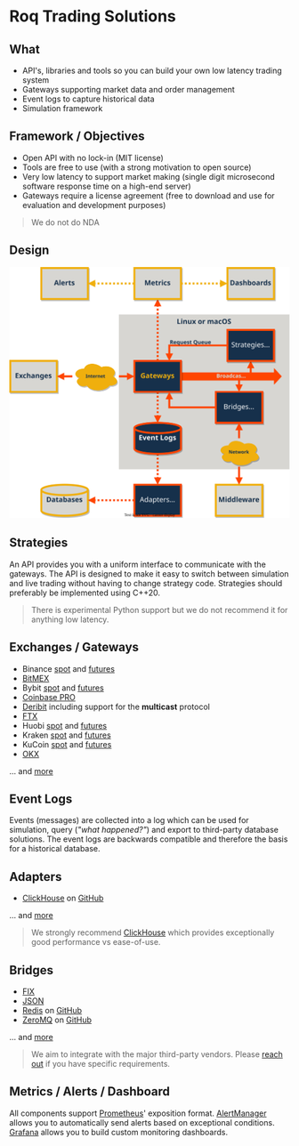 # Roq Trading Solutions


## What

* API's, libraries and tools so you can build your own low latency trading system
* Gateways supporting market data and order management
* Event logs to capture historical data
* Simulation framework


## Framework / Objectives

* Open API with no lock-in (MIT license)
* Tools are free to use (with a strong motivation to open source)
* Very low latency to support market making (single digit microsecond software response time on a high-end server)
* Gateways require a license agreement (free to download and use for evaluation and development purposes)

> We do not do NDA


## Design

![Design](/profile/architecture_reference.svg)


## Strategies

An API provides you with a uniform interface to communicate with the gateways.
The API is designed to make it easy to switch between simulation and live trading
without having to change strategy code.
Strategies should preferably be implemented using C++20.

> There is experimental Python support but we do not recommend it for anything
> low latency.


## Exchanges / Gateways

* Binance [spot](https://roq-trading.com/docs/reference/gateways/roq-binance/) and [futures](https://roq-trading.com/docs/reference/gateways/roq-binance-futures/)
* [BitMEX](https://roq-trading.com/docs/reference/gateways/roq-bitmex/)
* Bybit [spot](https://roq-trading.com/docs/reference/gateways/roq-bybit/) and [futures](https://roq-trading.com/docs/reference/gateways/roq-bybit-futures/)
* [Coinbase PRO](https://roq-trading.com/docs/reference/gateways/roq-coinbase-pro/)
* [Deribit](https://roq-trading.com/docs/reference/gateways/roq-deribit/) including support for the **multicast** protocol
* [FTX](https://roq-trading.com/docs/reference/gateways/roq-ftx/)
* Huobi [spot](https://roq-trading.com/docs/reference/gateways/roq-huobi/) and [futures](https://roq-trading.com/docs/reference/gateways/roq-huobi-futures/)
* Kraken [spot](https://roq-trading.com/docs/reference/gateways/roq-kraken/) and [futures](https://roq-trading.com/docs/reference/gateways/roq-kraken-futures/)
* KuCoin [spot](https://roq-trading.com/docs/reference/gateways/roq-kucoin/) and [futures](https://roq-trading.com/docs/reference/gateways/roq-kucoin-futures/)
* [OKX](https://roq-trading.com/docs/reference/gateways/roq-okx/)

... and [more](https://roq-trading.com/docs/introduction/gateways/)


## Event Logs

Events (messages) are collected into a log which can be used for simulation,
query (_"what happened?"_) and export to third-party database solutions.
The event logs are backwards compatible and therefore the basis for a historical
database.


## Adapters

* [ClickHouse](https://roq-trading.com/docs/reference/adapters/roq-clickhouse/)
  on [GitHub](https://github.com/roq-trading/roq-clickhouse-adapter)

... and [more](https://roq-trading.com/docs/reference/adapters/)

> We strongly recommend [ClickHouse](https://clickhouse.com/) which provides
> exceptionally good performance vs ease-of-use.


## Bridges

* [FIX](https://roq-trading.com/docs/reference/bridges/roq-fix-bridge/)
* [JSON](https://roq-trading.com/docs/reference/bridges/roq-json-bridge/)
* [Redis](https://roq-trading.com/docs/reference/bridges/roq-redis-bridge/)
  on [GitHub](https://github.com/roq-trading/roq-redis-bridge)
* [ZeroMQ](https://roq-trading.com/docs/reference/bridges/roq-zeromq-bridge/)
  on [GitHub](https://github.com/roq-trading/roq-zeromq-bridge)

... and [more](https://roq-trading.com/docs/reference/bridges/)

> We aim to integrate with the major third-party vendors.
> Please [reach out](mailto:info@roq-trading.com) if you have specific requirements.


## Metrics / Alerts / Dashboard

All components support [Prometheus](https://prometheus.io/)' exposition format.
[AlertManager](https://prometheus.io/docs/alerting/latest/alertmanager/)
allows you to automatically send alerts based on exceptional conditions.
[Grafana](https://grafana.com/) allows you to build custom monitoring dashboards.
